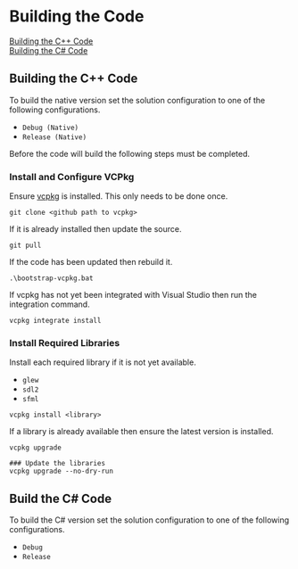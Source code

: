 # Building the Code 

[Building the C++ Code](#building-the-c++-code)\
[Building the C# Code](#building-the-c#-code)

## Building the C++ Code

To build the native version set the solution configuration to one of the following configurations.

- `Debug (Native)`
- `Release (Native)`

Before the code will build the following steps must be completed.

### Install and Configure VCPkg

Ensure [vcpkg](https://docs.microsoft.com/en-us/cpp/build/vcpkg?view=vs-2019) is installed. This only needs to be done once. 

```shell
git clone <github path to vcpkg>
```

If it is already installed then update the source.

```shell
git pull
```

If the code has been updated then rebuild it.

```shell
.\bootstrap-vcpkg.bat
```

If vcpkg has not yet been integrated with Visual Studio then run the integration command.

```shell
vcpkg integrate install
```

### Install Required Libraries

Install each required library if it is not yet available.

- `glew`
- `sdl2`
- `sfml`

```shell
vcpkg install <library>
```

If a library is already available then ensure the latest version is installed.

```shell
vcpkg upgrade

### Update the libraries
vcpkg upgrade --no-dry-run
```

## Build the C# Code

To build the C# version set the solution configuration to one of the following configurations.

- `Debug`
- `Release`
